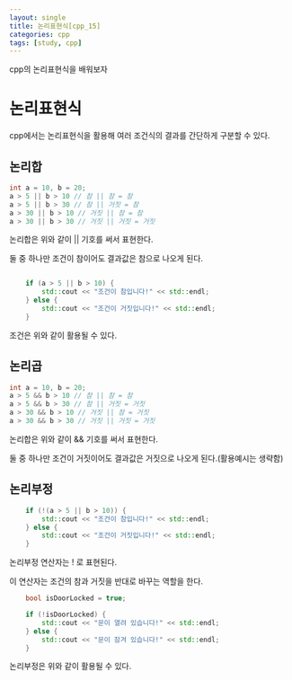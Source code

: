 ```yaml
---
layout: single
title: 논리표현식[cpp_15]
categories: cpp
tags: [study, cpp]
---
```


cpp의 논리표현식을 배워보자 

# 논리표현식

cpp에서는 논리표현식을 활용해 여러 조건식의 결과를 간단하게 구분할 수 있다.

## 논리합

```cpp
int a = 10, b = 20;
a > 5 || b > 10 // 참 || 참 = 참
a > 5 || b > 30 // 참 || 거짓 = 참
a > 30 || b > 10 // 거짓 || 참 = 참
a > 30 || b > 30 // 거짓 || 거짓 = 거짓
```
논리합은 위와 같이 || 기호를 써서 표현한다.

둘 중 하나만 조건이 참이어도 결과값은 참으로 나오게 된다.

```cpp

    if (a > 5 || b > 10) {
        std::cout << "조건이 참입니다!" << std::endl;
    } else {
        std::cout << "조건이 거짓입니다!" << std::endl;
    }
```
조건은 위와 같이 활용될 수 있다.

## 논리곱

```cpp
int a = 10, b = 20;
a > 5 && b > 10 // 참 || 참 = 참
a > 5 && b > 30 // 참 || 거짓 = 거짓
a > 30 && b > 10 // 거짓 || 참 = 거짓
a > 30 && b > 30 // 거짓 || 거짓 = 거짓
```

논리합은 위와 같이 && 기호를 써서 표현한다.

둘 중 하나만 조건이 거짓이어도 결과값은 거짓으로 나오게 된다.(활용예시는 생략함)

## 논리부정

```cpp
    if (!(a > 5 || b > 10)) {
        std::cout << "조건이 참입니다!" << std::endl;
    } else {
        std::cout << "조건이 거짓입니다!" << std::endl;
    }
```

논리부정 연산자는 ! 로 표현된다.

이 연산자는 조건의 참과 거짓을 반대로 바꾸는 역할을 한다.

```cpp
    bool isDoorLocked = true;

    if (!isDoorLocked) {
        std::cout << "문이 열려 있습니다!" << std::endl;
    } else {
        std::cout << "문이 잠겨 있습니다!" << std::endl;
    }
```

논리부정은 위와 같이 활용될 수 있다.